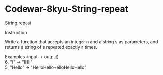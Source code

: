 # Codewar-8kyu-String-repeat
String repeat

Instruction

Write a function that accepts an integer n and a string s as parameters, and returns a string of s repeated exactly n times.

Examples (input -> output)
<br>
6, "I"     -> "IIIIII"
<br>
5, "Hello" -> "HelloHelloHelloHelloHello"
